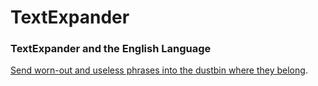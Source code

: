 # TextExpander
### TextExpander and the English Language
[Send worn-out and useless phrases into the dustbin where they belong](http://wikilivres.ca/wiki/Politics_and_the_English_Language).
